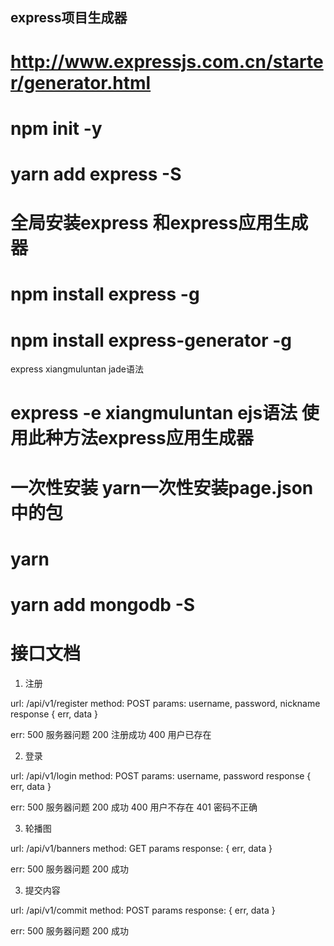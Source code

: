 
## express项目生成器

# http://www.expressjs.com.cn/starter/generator.html

# npm init -y

# yarn add express -S



# 全局安装express 和express应用生成器
 # npm install express -g
 # npm install express-generator -g

express xiangmuluntan   jade语法

# express -e xiangmuluntan  ejs语法 使用此种方法express应用生成器

# 一次性安装 yarn一次性安装page.json中的包   
# yarn 

# yarn add mongodb -S





#   接口文档

1. 注册

url: /api/v1/register
method: POST
params: username, password, nickname
response {
    err, data
}

err: 
    500 服务器问题
    200 注册成功
    400 用户已存在

2. 登录

url: /api/v1/login
method: POST
params: username, password
response {
    err, data
}

err: 
    500 服务器问题
    200 成功
    400 用户不存在
    401 密码不正确

3. 轮播图

url: /api/v1/banners
method: GET
params
response: {
    err, data
}

err:
    500 服务器问题
    200 成功


3. 提交内容

url: /api/v1/commit
method: POST
params
response: {
    err, data
}

err:
    500 服务器问题
    200 成功

